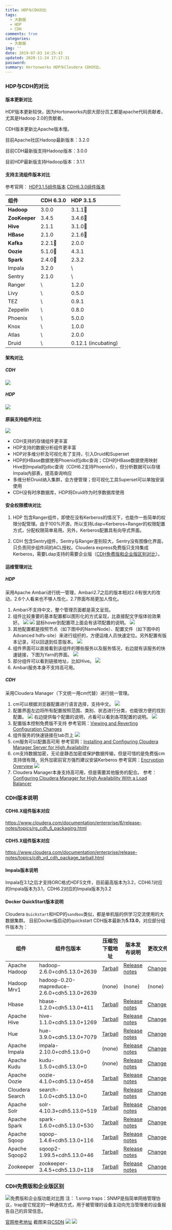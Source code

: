 ```yaml
---
title: HDP与CDH对比
tags:
  - 大数据
  - HDP
  - CDH
comments: true
categories:
  - 大数据
img: ''
date: 2019-07-03 14:25:43
updated: 2020-11-24 17:17:31
password:
summary: Hortonworks HDP与Cloudera CDH对比。
---
```

### HDP与CDH的对比

#### 版本更新对比

HDP版本更新较快，因为Hortonworks内部大部分员工都是apache代码贡献者，尤其是Hadoop 2.0的贡献者。

CDH版本更新比Apache版本慢。

目前Apache社区Hadoop最新版本：3.2.0

目前CDH最新版支持Hadoop版本：3.0.0

目前HDP最新版支持Hadoop版本：3.1.1

#### 支持主流组件版本对比
参考官网：
[HDP3.1.5组件版本](https://docs.cloudera.com/HDPDocuments/HDP3/HDP-3.1.5/release-notes/content/comp_versions.html)
[CDH6.3.0组件版本](https://docs.cloudera.com/documentation/enterprise/6/release-notes/topics/rg_cdh_63_packaging.html#concept_rtm_b5p_m3b)

| 组件          | CDH 6.3.0 | HDP 3.1.5           |
| :------------ | :-------- | :------------------ |
| **Hadoop**    | 3.0.0     | 3.1.1🔺              |
| **ZooKeeper** | 3.4.5     | 3.4.6🔺              |
| **Hive**      | 2.1.1     | 3.1.0🔺              |
| **HBase**     | 2.1.0     | 2.1.6🔺              |
| **Kafka**     | 2.2.1🔺    | 2.0.0               |
| **Oozie**     | 5.1.0🔺    | 4.3.1               |
| **Spark**     | 2.4.0🔺    | 2.3.2               |
| Impala        | 3.2.0     | \                   |
| Sentry        | 2.1.0     | \                   |
| Ranger        | \         | 1.2.0               |
| Livy          | \         | 0.5.0               |
| TEZ           | \         | 0.9.1               |
| Zeppelin      | \         | 0.8.0               |
| Phoenix       | \         | 5.0.0               |
| Knox          | \         | 1.0.0               |
| Atlas         | \         | 2.0.0               |
| Druid         | \         | 0.12.1 (incubating) |

#### 架构对比
##### CDH
![](http://47.106.179.244/HDP与CDH对比/CDH架构.png)

##### HDP
![](http://47.106.179.244/HDP与CDH对比/HDP架构.png)

#### 原装支持组件对比

![](http://47.106.179.244/HDP与CDH对比/组件对比.png)
* CDH支持的存储组件更丰富
* HDP支持的数据分析组件更丰富
* HDP对多维分析及可视化有了支持，引入Druid和Superset
* HDP的HBase数据使用Phoenix的jdbc查询；CDH的HBase数据使用映射Hive到Impala的jdbc查询（CDH6.2支持Phoenix5），但分析数据可以存储Impala内部表，提高查询响应
* 多维分析Druid纳入集群，会方便管理；但可视化工具Superset可以单独安装使用
* CDH没有时序数据库，HDP将Druid作为时序数据库使用

#### 安全权限模块对比
1. HDP
包含Ranger组件，即使在没有Kerberos的情况下，也能作一些简单的权限分配管理。由于100%开源，所以支持Ldap+Kerberos+Ranger的权限配置方式，分配权限简单易用。另外，Kerberos配置具有向导式界面。

2. CDH
包含Sentry组件，Sentry与Ranger差别较大，Sentry没有图像化界面，只负责同步组件间的ACL授权。Cloudera express免费版只支持集成Kerberos，需要Ldap支持的需要企业版（[CDH免费版和企业版区别对比](#CDH免费版和企业版区别)）。

#### 运维管理对比
##### HDP
采用Apache Ambari进行统一管理，Ambari2.7之后的版本相对2.6有很大的改动，2.6个人看来也不够人性化，2.7界面布局更加人性化。
1. Ambari不支持中文，整个管理页面都是英文呈现。
2. 组件比较重要的基本配置都以图形化的方式呈现，比直接配文字版体验效果好。
![](http://47.106.179.244/HDP与CDH对比/HDP配置界面1.png)
![](http://47.106.179.244/HDP与CDH对比/HDP配置界面2.png)
鼠标hover到配置项上面会有该项配置的说明。
![](http://47.106.179.244/HDP与CDH对比/HDP配置界面2-1.png)
3. 其他配置都是按照节点（如下图中的NameNode）、配置文件（如下图中的Advanced hdfs-site）来进行组织的，方便运维人员快速定位。另外配置有版本记录，可以回退到任意版本。
![](http://47.106.179.244/HDP与CDH对比/HDP配置界面3.png)
4. 组件界面可以直接看到该组件的哪些服务以及服务情况，右边就有该服务的快速链接，下图为Yarn的界面。
![](http://47.106.179.244/HDP与CDH对比/HDP组件界面1.png)
5. 部分组件可以看到链接地址，比如Hive。
![](http://47.106.179.244/HDP与CDH对比/HDP组件界面2.png)
6. Ambari服务本身不支持高可用。


##### CDH
采用Cloudera Manager（下文统一用cm代替）进行统一管理。
1. cm可以根据浏览器配置进行语言选择，支持中文。
![](http://47.106.179.244/HDP与CDH对比/CDH配置界面0.png)
2. 配置界面左边将所有配置按照范围、类别、状态进行分类，也能很方便的找到配置。
![](http://47.106.179.244/HDP与CDH对比/CDH配置界面2.png)
右边提供每个配置的说明，点看可以看到各项配置的说明。
![](http://47.106.179.244/HDP与CDH对比/CDH配置界面2-1.png)
3. 配置版本控制免费版不支持
参考官网：[Viewing and Reverting Configuration Changes](https://www.cloudera.com/documentation/enterprise/6/6.2/topics/cm_mc_revert_configs.html)
4. 组件服务的快速链接在tab页上
![](http://47.106.179.244/HDP与CDH对比/CDH配置界面3.png)
5. cm服务可以配置高可用
参考官网：[Installing and Configuring Cloudera Manager Server for High Availability](https://www.cloudera.com/documentation/enterprise/6/6.2/topics/admin_cm_ha_server.html)
6. cm支持数据加密，无论是静态加密或保护数据传输，但是可惜的是免费版cm支持很有限。另外加密前官方强烈建议安装Kerberos
参考官网：[Encryption Overview](https://www.cloudera.com/documentation/enterprise/6/6.2/topics/sg_enc_overview.html)
![](http://47.106.179.244/HDP与CDH对比/CDH加密配置页面.png)
7. Cloudera Manager本身支持高可用，但是需要其他服务的配合。
    参考：[Configuring Cloudera Manager for High Availability With a Load Balancer](https://docs.cloudera.com/documentation/enterprise/latest/topics/admin_cm_ha_overview.html)

### CDH版本说明

#### CDH6.X组件版本对应

https://www.cloudera.com/documentation/enterprise/6/release-notes/topics/rg_cdh_6_packaging.html

#### CDH5.X组件版本对应

https://www.cloudera.com/documentation/enterprise/release-notes/topics/cdh_vd_cdh_package_tarball.html

#### Impala版本说明

Impala在3.1之后才支持ORC格式HDFS文件，目前最高版本为3.2，CDH6.1对应的Impala版本为3.1，CDH6.2对应的Impala版本为3.2

#### Docker QuickStart版本说明

Cloudera `Quickstart`和HDP的`sandbox`类似，都是单机版的供学习交流使用的大数据集群。
目前Docker版启动的quickstart CDH版本最新为**5.13.0**，对应部分组件版本为：

| **组件**        | **组件包版本**                             | **压缩包下载地址**                                           | **版本发布说明**                                             | **更改文件**                                                 |
| --------------- | ------------------------------------------ | ------------------------------------------------------------ | ------------------------------------------------------------ | :----------------------------------------------------------- |
| Apache Hadoop   | hadoop-2.6.0+cdh5.13.0+2639                | [Tarball](https://archive.cloudera.com/cdh5/cdh/5/hadoop-2.6.0-cdh5.13.0.tar.gz) | [Release notes](https://archive.cloudera.com/cdh5/cdh/5/hadoop-2.6.0-cdh5.13.0.releasenotes.html) | [Changes](https://archive.cloudera.com/cdh5/cdh/5/hadoop-2.6.0-cdh5.13.0.CHANGES.txt) |
| Hadoop Mrv1     | hadoop-0.20-mapreduce-2.6.0+cdh5.13.0+2639 | (none)                                                       | (none)                                                       | (none)                                                       |
| Hbase           | hbase-1.2.0+cdh5.13.0+411                  | [Tarball](https://archive.cloudera.com/cdh5/cdh/5/hbase-1.2.0-cdh5.13.0.tar.gz) | [Release notes](https://archive.cloudera.com/cdh5/cdh/5/hbase-1.2.0-cdh5.13.0.releasenotes.html) | [Changes](https://archive.cloudera.com/cdh5/cdh/5/hbase-1.2.0-cdh5.13.0.CHANGES.txt) |
| Apache Hive     | hive-1.1.0+cdh5.13.0+1269                  | [Tarball](https://archive.cloudera.com/cdh5/cdh/5/hive-1.1.0-cdh5.13.0.tar.gz) | [Release notes](https://archive.cloudera.com/cdh5/cdh/5/hive-1.1.0-cdh5.13.0.releasenotes.html) | [Changes](https://archive.cloudera.com/cdh5/cdh/5/hive-1.1.0-cdh5.13.0.CHANGES.txt) |
| Hue             | hue-3.9.0+cdh5.13.0+7079                   | [Tarball](https://archive.cloudera.com/cdh5/cdh/5/hue-3.9.0-cdh5.13.0.tar.gz) | [Release notes](https://archive.cloudera.com/cdh5/cdh/5/hue-3.9.0-cdh5.13.0.releasenotes.html) | [Changes](https://archive.cloudera.com/cdh5/cdh/5/hue-3.9.0-cdh5.13.0.CHANGES.txt) |
| Apache Impala   | impala-2.10.0+cdh5.13.0+0                  | (none)                                                       | [Release notes](https://archive.cloudera.com/cdh5/cdh/5/impala-2.10.0-cdh5.13.0.releasenotes.html) | [Changes](https://archive.cloudera.com/cdh5/cdh/5/impala-2.10.0-cdh5.13.0.CHANGES.txt) |
| Apache Kudu     | kudu-1.5.0+cdh5.13.0+0                     | (none)                                                       | [Release notes](https://archive.cloudera.com/cdh5/cdh/5/kudu-1.5.0-cdh5.13.0.releasenotes.html) | [Changes](https://archive.cloudera.com/cdh5/cdh/5/kudu-1.5.0-cdh5.13.0.CHANGES.txt) |
| Apache Oozie    | oozie-4.1.0+cdh5.13.0+458                  | [Tarball](https://archive.cloudera.com/cdh5/cdh/5/oozie-4.1.0-cdh5.13.0.tar.gz) | [Release notes](https://archive.cloudera.com/cdh5/cdh/5/oozie-4.1.0-cdh5.13.0.releasenotes.html) | [Changes](https://archive.cloudera.com/cdh5/cdh/5/oozie-4.1.0-cdh5.13.0.CHANGES.txt) |
| Cloudera Search | search-1.0.0+cdh5.13.0+0                   | [Tarball](https://archive.cloudera.com/cdh5/cdh/5/search-1.0.0-cdh5.13.0.tar.gz) | [Release notes](https://archive.cloudera.com/cdh5/cdh/5/search-1.0.0-cdh5.13.0.releasenotes.html) | [Changes](https://archive.cloudera.com/cdh5/cdh/5/search-1.0.0-cdh5.13.0.CHANGES.txt) |
| Apache Solr     | solr-4.10.3+cdh5.13.0+519                  | [Tarball](https://archive.cloudera.com/cdh5/cdh/5/solr-4.10.3-cdh5.13.0.tar.gz) | [Release notes](https://archive.cloudera.com/cdh5/cdh/5/solr-4.10.3-cdh5.13.0.releasenotes.html) | [Changes](https://archive.cloudera.com/cdh5/cdh/5/solr-4.10.3-cdh5.13.0.CHANGES.txt) |
| Apache Spark    | spark-1.6.0+cdh5.13.0+530                  | [Tarball](https://archive.cloudera.com/cdh5/cdh/5/spark-1.6.0-cdh5.13.0.tar.gz) | [Release notes](https://archive.cloudera.com/cdh5/cdh/5/spark-1.6.0-cdh5.13.0.releasenotes.html) | [Changes](https://archive.cloudera.com/cdh5/cdh/5/spark-1.6.0-cdh5.13.0.CHANGES.txt) |
| Apache Sqoop    | sqoop-1.4.6+cdh5.13.0+116                  | [Tarball](https://archive.cloudera.com/cdh5/cdh/5/sqoop-1.4.6-cdh5.13.0.tar.gz) | [Release notes](https://archive.cloudera.com/cdh5/cdh/5/sqoop-1.4.6-cdh5.13.0.releasenotes.html) | [Changes](https://archive.cloudera.com/cdh5/cdh/5/sqoop-1.4.6-cdh5.13.0.CHANGES.txt) |
| Apache Sqoop2   | sqoop2-1.99.5+cdh5.13.0+46                 | [Tarball](https://archive.cloudera.com/cdh5/cdh/5/sqoop2-1.99.5-cdh5.13.0.tar.gz) | [Release notes](https://archive.cloudera.com/cdh5/cdh/5/sqoop2-1.99.5-cdh5.13.0.releasenotes.html) | [Changes](https://archive.cloudera.com/cdh5/cdh/5/sqoop2-1.99.5-cdh5.13.0.CHANGES.txt) |
| Zookeeper       | zookeeper-3.4.5+cdh5.13.0+118              | [Tarball](https://archive.cloudera.com/cdh5/cdh/5/zookeeper-3.4.5-cdh5.13.0.tar.gz) | [Release notes](https://archive.cloudera.com/cdh5/cdh/5/zookeeper-3.4.5-cdh5.13.0.releasenotes.html) | [Changes](https://archive.cloudera.com/cdh5/cdh/5/zookeeper-3.4.5-cdh5.13.0.CHANGES.txt) |

### CDH免费版和企业版区别

![免费版和企业版功能对比图](http://47.106.179.244/HDP与CDH对比/CDH免费版和付费版功能对比图.png)
注：
1.snmp traps：SNMP是指简单网络管理协议，trap是它规定的一种通信方式，用于被管理的设备主动向充当管理者的设备报告自己的异常信息。

[官网参考地址](https://www.cloudera.com/content/dam/www/marketing/resources/datasheets/cloudera-enterprise-datasheet.pdf.landing.html)
截图来自[CSDN](https://blog.csdn.net/levy_cui/article/details/51143092)
![](http://47.106.179.244/HDP与CDH对比/官网表1.jpg)
![](http://47.106.179.244/HDP与CDH对比/官网表2.jpg)